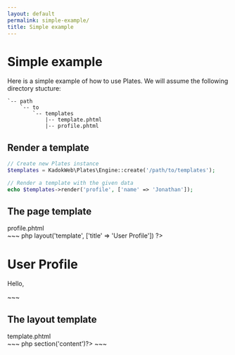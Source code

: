 ```yaml
---
layout: default
permalink: simple-example/
title: Simple example
---
```


# Simple example

Here is a simple example of how to use Plates. We will assume the following directory stucture:

```
`-- path
    `-- to
        `-- templates
            |-- template.phtml
            |-- profile.phtml
```

## Render a template

```php
// Create new Plates instance
$templates = KadokWeb\Plates\Engine::create('/path/to/templates');

// Render a template with the given data
echo $templates->render('profile', ['name' => 'Jonathan']);
```

## The page template

<div class="filename">profile.phtml</div>
~~~ php
<?php $v->layout('template', ['title' => 'User Profile']) ?>

<h1>User Profile</h1>
<p>Hello, <?=$v($name) // escape the $name variable ?></p>
~~~

## The layout template

<div class="filename">template.phtml</div>
~~~ php
<html>
<head>
    <title><?=$v($title)?></title>
</head>
<body>

<?=$v->section('content')?>

</body>
</html>
~~~
